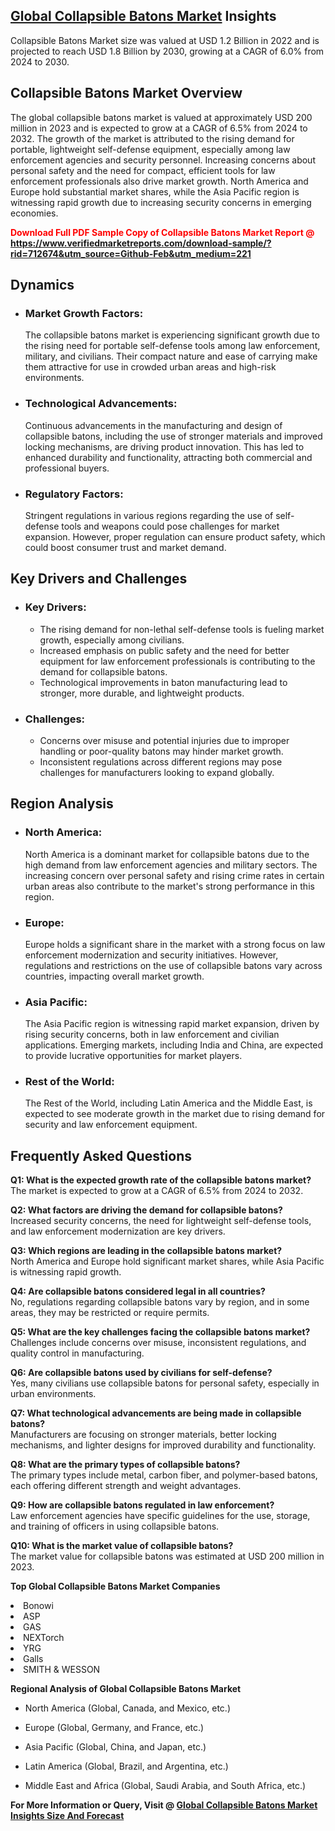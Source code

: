 <h2><a href="https://www.verifiedmarketreports.com/download-sample/?rid=712674&amp;utm_source=Github&amp;utm_medium=221" target="_blank">Global Collapsible Batons Market</a> Insights</h2><p>Collapsible Batons Market size was valued at USD 1.2 Billion in 2022 and is projected to reach USD 1.8 Billion by 2030, growing at a CAGR of 6.0% from 2024 to 2030.</p><p> <h2>Collapsible Batons Market Overview</h2> <p>The global collapsible batons market is valued at approximately USD 200 million in 2023 and is expected to grow at a CAGR of 6.5% from 2024 to 2032. The growth of the market is attributed to the rising demand for portable, lightweight self-defense equipment, especially among law enforcement agencies and security personnel. Increasing concerns about personal safety and the need for compact, efficient tools for law enforcement professionals also drive market growth. North America and Europe hold substantial market shares, while the Asia Pacific region is witnessing rapid growth due to increasing security concerns in emerging economies.</p> <p><strong><p><span class=""><span style="color: #ff0000;"><strong>Download Full PDF Sample Copy of Collapsible Batons Market Report</strong> @ </span><a href="https://www.verifiedmarketreports.com/download-sample/?rid=712674&amp;utm_source=Github-Feb&amp;utm_medium=221" target="_blank">https://www.verifiedmarketreports.com/download-sample/?rid=712674&amp;utm_source=Github-Feb&amp;utm_medium=221</a></span></p></strong></p> <h2>Dynamics</h2> <ul> <li><h3>Market Growth Factors:</h3> The collapsible batons market is experiencing significant growth due to the rising need for portable self-defense tools among law enforcement, military, and civilians. Their compact nature and ease of carrying make them attractive for use in crowded urban areas and high-risk environments.</li> <li><h3>Technological Advancements:</h3> Continuous advancements in the manufacturing and design of collapsible batons, including the use of stronger materials and improved locking mechanisms, are driving product innovation. This has led to enhanced durability and functionality, attracting both commercial and professional buyers.</li> <li><h3>Regulatory Factors:</h3> Stringent regulations in various regions regarding the use of self-defense tools and weapons could pose challenges for market expansion. However, proper regulation can ensure product safety, which could boost consumer trust and market demand.</li> </ul> <h2>Key Drivers and Challenges</h2> <ul> <li><h3>Key Drivers:</h3> <ul> <li>The rising demand for non-lethal self-defense tools is fueling market growth, especially among civilians.</li> <li>Increased emphasis on public safety and the need for better equipment for law enforcement professionals is contributing to the demand for collapsible batons.</li> <li>Technological improvements in baton manufacturing lead to stronger, more durable, and lightweight products.</li> </ul> </li> <li><h3>Challenges:</h3> <ul> <li>Concerns over misuse and potential injuries due to improper handling or poor-quality batons may hinder market growth.</li> <li>Inconsistent regulations across different regions may pose challenges for manufacturers looking to expand globally.</li> </ul> </li> </ul> <h2>Region Analysis</h2> <ul> <li><h3>North America:</h3> North America is a dominant market for collapsible batons due to the high demand from law enforcement agencies and military sectors. The increasing concern over personal safety and rising crime rates in certain urban areas also contribute to the market's strong performance in this region.</li> <li><h3>Europe:</h3> Europe holds a significant share in the market with a strong focus on law enforcement modernization and security initiatives. However, regulations and restrictions on the use of collapsible batons vary across countries, impacting overall market growth.</li> <li><h3>Asia Pacific:</h3> The Asia Pacific region is witnessing rapid market expansion, driven by rising security concerns, both in law enforcement and civilian applications. Emerging markets, including India and China, are expected to provide lucrative opportunities for market players.</li> <li><h3>Rest of the World:</h3> The Rest of the World, including Latin America and the Middle East, is expected to see moderate growth in the market due to rising demand for security and law enforcement equipment.</li> </ul> <h2>Frequently Asked Questions</h2> <p><strong>Q1: What is the expected growth rate of the collapsible batons market?</strong><br> The market is expected to grow at a CAGR of 6.5% from 2024 to 2032.</p> <p><strong>Q2: What factors are driving the demand for collapsible batons?</strong><br> Increased security concerns, the need for lightweight self-defense tools, and law enforcement modernization are key drivers.</p> <p><strong>Q3: Which regions are leading in the collapsible batons market?</strong><br> North America and Europe hold significant market shares, while Asia Pacific is witnessing rapid growth.</p> <p><strong>Q4: Are collapsible batons considered legal in all countries?</strong><br> No, regulations regarding collapsible batons vary by region, and in some areas, they may be restricted or require permits.</p> <p><strong>Q5: What are the key challenges facing the collapsible batons market?</strong><br> Challenges include concerns over misuse, inconsistent regulations, and quality control in manufacturing.</p> <p><strong>Q6: Are collapsible batons used by civilians for self-defense?</strong><br> Yes, many civilians use collapsible batons for personal safety, especially in urban environments.</p> <p><strong>Q7: What technological advancements are being made in collapsible batons?</strong><br> Manufacturers are focusing on stronger materials, better locking mechanisms, and lighter designs for improved durability and functionality.</p> <p><strong>Q8: What are the primary types of collapsible batons?</strong><br> The primary types include metal, carbon fiber, and polymer-based batons, each offering different strength and weight advantages.</p> <p><strong>Q9: How are collapsible batons regulated in law enforcement?</strong><br> Law enforcement agencies have specific guidelines for the use, storage, and training of officers in using collapsible batons.</p> <p><strong>Q10: What is the market value of collapsible batons?</strong><br> The market value for collapsible batons was estimated at USD 200 million in 2023.</p> </p><p><strong>Top Global Collapsible Batons Market Companies</strong></p><div data-test-id=""><p><li>Bonowi</li><li> ASP</li><li> GAS</li><li> NEXTorch</li><li> YRG</li><li> Galls</li><li> SMITH & WESSON</li></p><div><strong>Regional Analysis of&nbsp;Global Collapsible Batons Market</strong></div><ul><li dir="ltr"><p dir="ltr">North America&nbsp;(Global, Canada, and Mexico, etc.)</p></li><li dir="ltr"><p dir="ltr">Europe (Global, Germany, and France, etc.)</p></li><li dir="ltr"><p dir="ltr">Asia Pacific&nbsp;(Global, China, and Japan, etc.)</p></li><li dir="ltr"><p dir="ltr">Latin America&nbsp;(Global, Brazil, and Argentina, etc.)</p></li><li dir="ltr">Middle East and Africa&nbsp;(Global, Saudi Arabia, and South Africa, etc.)</li></ul><p><strong>For More Information or Query, Visit @&nbsp;</strong><strong><a href="https://www.verifiedmarketreports.com/product/collapsible-batons-market/?utm_source=Github&amp;utm_medium=221" target="_blank">Global Collapsible Batons Market Insights Size And Forecast</a></strong></p></div>
